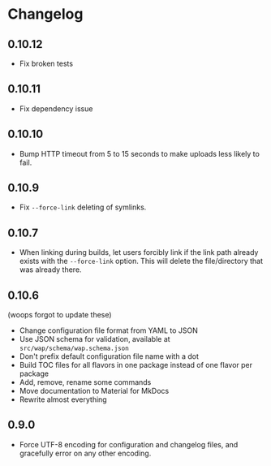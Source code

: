 # Changelog

## 0.10.12

- Fix broken tests

## 0.10.11

- Fix dependency issue

## 0.10.10

- Bump HTTP timeout from 5 to 15 seconds to make uploads less likely to fail.

## 0.10.9

- Fix `--force-link` deleting of symlinks.

## 0.10.7

- When linking during builds, let users forcibly link if the link path already exists with the
  `--force-link` option. This will delete the file/directory that was already there.

## 0.10.6

(woops forgot to update these)

- Change configuration file format from YAML to JSON
- Use JSON schema for validation, available at `src/wap/schema/wap.schema.json`
- Don't prefix default configuration file name with a dot
- Build TOC files for all flavors in one package instead of one flavor per package
- Add, remove, rename some commands
- Move documentation to Material for MkDocs
- Rewrite almost everything

## 0.9.0

- Force UTF-8 encoding for configuration and changelog files, and gracefully error on any other
encoding.
